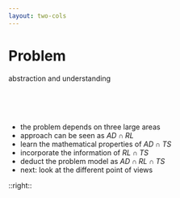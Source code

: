 ```yaml
---
layout: two-cols
---
```


# Problem

abstraction and understanding

<br>
<br>
<br>

- the problem depends on three large areas
- approach can be seen as $AD \cap RL$
- learn the mathematical properties of $AD \cap TS$
- incorporate the information of $RL \cap TS$
- deduct the problem model as $AD \cap RL \cap TS$
- next: look at the different point of views

::right::

<div v-motion-pop>
<img :src="'./problem.svg'" class="mt-20 rounded-6xl">
</div>

<Bar title="Machine Learning for Safer Smart Environments"/>